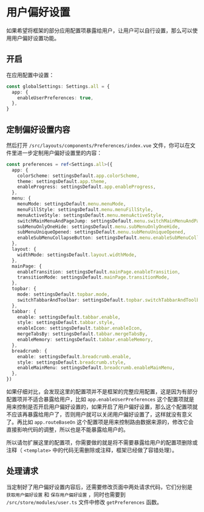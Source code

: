 # 用户偏好设置 <sup class="pro-badge" />

如果希望将框架的部分应用配置项暴露给用户，让用户可以自行设置，那么可以使用用户偏好设置功能。

## 开启

在应用配置中设置：

```ts {2-4}
const globalSettings: Settings.all = {
  app: {
    enableUserPreferences: true,
  },
}
```

<ZoomImg src="/preferences.png" />

## 定制偏好设置内容

然后打开 `/src/layouts/components/Preferences/index.vue` 文件，你可以在文件里进一步定制用户偏好设置里的内容：

```ts
const preferences = ref<Settings.all>({
  app: {
    colorScheme: settingsDefault.app.colorScheme,
    theme: settingsDefault.app.theme,
    enableProgress: settingsDefault.app.enableProgress,
  },
  menu: {
    menuMode: settingsDefault.menu.menuMode,
    menuFillStyle: settingsDefault.menu.menuFillStyle,
    menuActiveStyle: settingsDefault.menu.menuActiveStyle,
    switchMainMenuAndPageJump: settingsDefault.menu.switchMainMenuAndPageJump,
    subMenuOnlyOneHide: settingsDefault.menu.subMenuOnlyOneHide,
    subMenuUniqueOpened: settingsDefault.menu.subMenuUniqueOpened,
    enableSubMenuCollapseButton: settingsDefault.menu.enableSubMenuCollapseButton,
  },
  layout: {
    widthMode: settingsDefault.layout.widthMode,
  },
  mainPage: {
    enableTransition: settingsDefault.mainPage.enableTransition,
    transitionMode: settingsDefault.mainPage.transitionMode,
  },
  topbar: {
    mode: settingsDefault.topbar.mode,
    switchTabbarAndToolbar: settingsDefault.topbar.switchTabbarAndToolbar,
  },
  tabbar: {
    enable: settingsDefault.tabbar.enable,
    style: settingsDefault.tabbar.style,
    enableIcon: settingsDefault.tabbar.enableIcon,
    mergeTabsBy: settingsDefault.tabbar.mergeTabsBy,
    enableMemory: settingsDefault.tabbar.enableMemory,
  },
  breadcrumb: {
    enable: settingsDefault.breadcrumb.enable,
    style: settingsDefault.breadcrumb.style,
    enableMainMenu: settingsDefault.breadcrumb.enableMainMenu,
  },
})
```

如果仔细对比，会发现这里的配置项并不是框架的完整应用配置，这是因为有部分配置项并不适合暴露给用户，比如 `app.enableUserPreferences` 这个配置项就是用来控制是否开启用户偏好设置的，如果开启了用户偏好设置，那么这个配置项就不应该再暴露给用户了，否则用户就可以关闭用户偏好设置了，这样就没有意义了。再比如 `app.routeBaseOn` 这个配置项是用来控制路由数据来源的，修改它会直接影响代码的调整，所以也是不能暴露给用户的。

所以请勿扩展这里的配置项，你需要做的就是将不需要暴露给用户的配置项删除或注释（ `<template>` 中的代码无需删除或注释，框架已经做了容错处理）。

## 处理请求

当定制好了用户偏好设置内容后，还需要修改页面中两处请求代码，它们分别是 `获取用户偏好设置` 和 `保存用户偏好设置` ，同时也需要到 `/src/store/modules/user.ts` 文件中修改 `getPreferences` 函数。